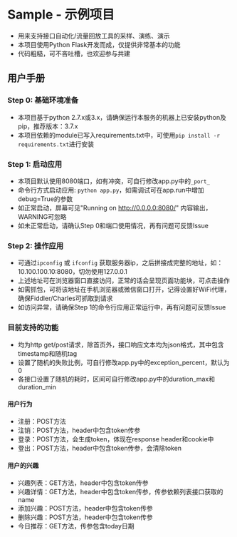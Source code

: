 # Sample - 示例项目
* 用来支持接口自动化/流量回放工具的采样、演练、演示
* 本项目使用Python Flask开发而成，仅提供非常基本的功能
* 代码粗糙，可不吝吐槽，也欢迎参与共建

## 用户手册
### Step 0: 基础环境准备
* 本项目基于python 2.7.x或3.x，请确保运行本服务的机器上已安装python及pip，推荐版本：3.7.x
* 本项目依赖的module已写入requirements.txt中，可使用`pip install -r requirements.txt`进行安装

### Step 1: 启动应用
* 本项目默认使用8080端口，如有冲突，可自行修改app.py中的`_port_`
* 命令行方式启动应用: `python app.py`，如需调试可在app.run中增加debug=True的参数
* 如正常启动，屏幕可见"Running on http://0.0.0.0:8080/" 内容输出，WARNING可忽略
* 如未正常启动，请确认Step 0和端口使用情况，再有问题可反馈Issue

### Step 2: 操作应用
* 可通过`ipconfig` 或 `ifconfig` 获取服务器ip，之后拼接成完整的地址，如：10.100.100.10:8080，切勿使用127.0.0.1
* 上述地址可在浏览器窗口直接访问，正常的话会呈现页面功能块，可点击操作
* 如需抓包，可将该地址在手机浏览器或微信窗口打开，记得设置好WiFi代理，确保Fiddler/Charles可抓取到请求
* 如访问异常，请确保Step 1的命令行应用正常运行中，再有问题可反馈Issue

### 目前支持的功能
* 均为http get/post请求，除首页外，接口响应文本均为json格式，其中包含timestamp和随机tag
* 设置了随机的失败比例，可自行修改app.py中的exception_percent，默认为0
* 各接口设置了随机的耗时，区间可自行修改app.py中的duration_max和duration_min

#### 用户行为
* 注册：POST方法
* 注销：POST方法，header中包含token传参
* 登录：POST方法，会生成token，体现在response header和cookie中
* 登出：POST方法，header中包含token传参，会清除token

#### 用户的兴趣
* 兴趣列表：GET方法，header中包含token传参
* 兴趣详情：GET方法，header中包含token传参，传参依赖列表接口获取的name
* 添加兴趣：POST方法，header中包含token传参
* 删除兴趣：POST方法，header中包含token传参
* 今日推荐：GET方法，传参包含today日期
